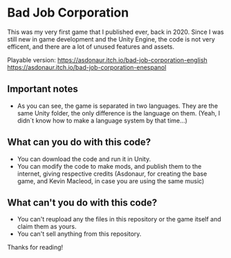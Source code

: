 # Bad Job Corporation
This was my very first game that I published ever, back in 2020.
Since I was still new in game development and the Unity Engine, the code is not very efficent, and there are a lot of unused features and assets.

Playable version:
https://asdonaur.itch.io/bad-job-corporation-english
https://asdonaur.itch.io/bad-job-corporation-enespanol


## Important notes
- As you can see, the game is separated in two languages. They are the same Unity folder, the only difference is the language on them. (Yeah, I didn´t know how to make a language system by that time...)

## What can you do with this code?
- You can download the code and run it in Unity.
- You can modify the code to make mods, and publish them to the internet, giving respective credits (Asdonaur, for creating the base game, and Kevin Macleod, in case you are using the same music)

## What can't you do with this code?
- You can't reupload any the files in this repository or the game itself and claim them as yours.
- You can't sell anything from this repository.

Thanks for reading!
